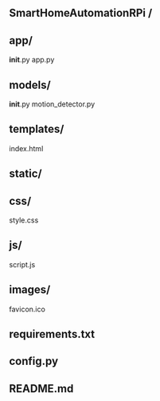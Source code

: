 ## SmartHomeAutomationRPi /

## app/
  __init__.py
   app.py 

## models/
   __init__.py
   motion_detector.py 

## templates/
  index.html 

## static/

## css/
  style.css  
 
## js/
script.js 

## images/
favicon.ico  

## requirements.txt  

## config.py  

## README.md  
